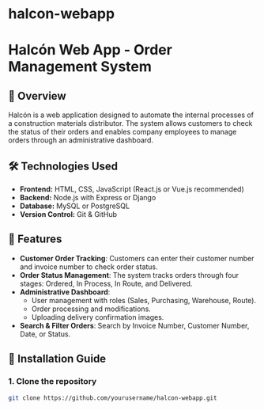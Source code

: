 # halcon-webapp
# Halcón Web App - Order Management System

## 📌 Overview
Halcón is a web application designed to automate the internal processes of a construction materials distributor. The system allows customers to check the status of their orders and enables company employees to manage orders through an administrative dashboard.

## 🛠 Technologies Used
- **Frontend:** HTML, CSS, JavaScript (React.js or Vue.js recommended)
- **Backend:** Node.js with Express or Django
- **Database:** MySQL or PostgreSQL
- **Version Control:** Git & GitHub

## 🔑 Features
- **Customer Order Tracking**: Customers can enter their customer number and invoice number to check order status.
- **Order Status Management**: The system tracks orders through four stages: Ordered, In Process, In Route, and Delivered.
- **Administrative Dashboard**:
  - User management with roles (Sales, Purchasing, Warehouse, Route).
  - Order processing and modifications.
  - Uploading delivery confirmation images.
- **Search & Filter Orders**: Search by Invoice Number, Customer Number, Date, or Status.

## 🚀 Installation Guide
### **1. Clone the repository**
```bash
git clone https://github.com/yourusername/halcon-webapp.git

